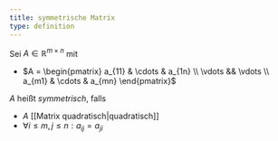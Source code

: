 ```yaml
---
title: symmetrische Matrix
type: definition
---
```


Sei $A \in \mathbb{R}^{m \times n}$ mit
- $A = \begin{pmatrix} a_{11} & \cdots & a_{1n} \\ \vdots && \vdots \\ a_{m1} & \cdots & a_{mn} \end{pmatrix}$

$A$ heißt *symmetrisch*, falls
- $A$ [[Matrix quadratisch|quadratisch]]
- $\forall i \le m, j \le n : a_{ij} = a_{ji}$